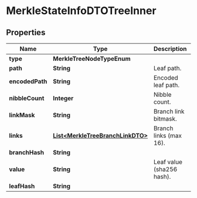 

# MerkleStateInfoDTOTreeInner


## Properties

| Name | Type | Description | Notes |
|------------ | ------------- | ------------- | -------------|
|**type** | **MerkleTreeNodeTypeEnum** |  |  |
|**path** | **String** | Leaf path. |  |
|**encodedPath** | **String** | Encoded leaf path. |  |
|**nibbleCount** | **Integer** | Nibble count. |  |
|**linkMask** | **String** | Branch link bitmask. |  |
|**links** | [**List&lt;MerkleTreeBranchLinkDTO&gt;**](MerkleTreeBranchLinkDTO.md) | Branch links (max 16). |  |
|**branchHash** | **String** |  |  |
|**value** | **String** | Leaf value (sha256 hash). |  |
|**leafHash** | **String** |  |  |



